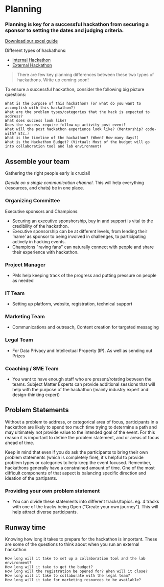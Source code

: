 # Planning

### Planning is key for a successful hackathon from securing a sponsor to setting the dates and judging criteria.

[Download our excel guide](../resources/Hackathon%20Toolkit.xlsx)

Different types of hackathons:

- [Internal Hackathon](../internal-hack/README.md)
- [External Hackathon](../community-hack/README.md)

> There are few key planning differences between these two types of hackathons. Write up coming soon!  

To ensure a successful hackathon, consider the following big picture questions:
 
	What is the purpose of this hackathon? (or what do you want to accomplish with this hackathon?)
	What are the problem types/categories that the hack is expected to address?
	What does success look like?
	Does the success require follow-up activity post event?
	What will the post hackathon experience look like? (Mentorship? code-with? Etc.)
	What is the timeline of the hackathon? (When? How many days?)
	What is the Hackathon Budget? (Virtual: Most of the budget will go into collaboration tool and lab environment)


## Assemble your team

Gathering the right people early is crucial!

*Decide on a single communication channel*. This will help everything (resources, and chats) be in one place. 

### Organizing Committee

Executive sponsors and Champions
- Securing an executive sponshorship, buy in and support is vital to the credibility of the hackathon. 
- Executive sponsorship can be at different levels, from lending their ‘name’ as sponsor to being involved in challenges, to 
participating actively in hacking events.
- Champions "raving fans" can naturally connect with people and share their experience with hackathon.


### Project Manager
- PMs help keeping track of the progress and putting pressure on people as needed
	
### IT Team
- Setting up  platform, website, registration, technical support
	
### Marketing Team
- Communications and outreach, Content creation for targeted messaging
	
### Legal Team
- For Data Privacy and Intellectual Property (IP). As well as sending out Prizes

### Coaching / SME Team
- You want to have enough staff who are present/rotating between the teams. Subject Matter Experts can provide additional sessions that will help with the purpose of the hackathon (mainly industry expert and design-thinking expert)

## Problem Statements

Without a problem to address, or categorical area of focus, participants in a hackathon are likely to spend too much time trying to determine a path and may ultimately not provide value to the intended goal of the event. For this reason it is important to define the problem statement, and or areas of focus ahead of time.


Keep in mind that even if you do ask the participants to bring their own problem statements (which is completely fine), it's helpful to provide problem types or categories to help keep the event focused. Remember, hackathons generally have a constrained amount of time. One of the most difficult components of that aspect is balancing specific direction and ideation of the partipants.

### Providing your own problem statement
- You can divide these statements into different tracks/topics. eg. 4 tracks with one of the tracks being Open ("Create your own journey"). This will help attract diverse participants.


## Runway time

Knowing how long it takes to prepare for the hackathon is important. These are some of the questions to think about when you run an external hackathon

	How long will it take to set up a collaboration tool and the lab environment?
	How long will it take to get the budget?
	How long will the registration be opened for? When will it close?
	How long will it take to collaborate with the legal team? 
	How long will it take for marketing resources to be available?

